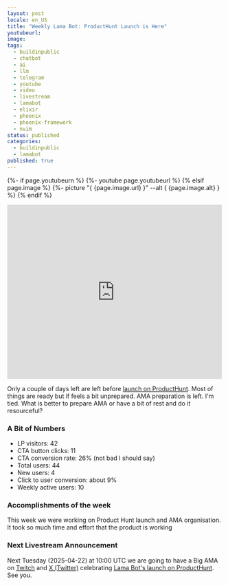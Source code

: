 ```yaml
---
layout: post
locale: en_US
title: "Weekly Lama Bot: ProductHunt Launch is Here"
youtubeurl: 
image: 
tags:
  - buildinpublic
  - chatbot
  - ai
  - llm
  - telegram
  - youtube
  - video
  - livestream
  - lamabot
  - elixir
  - phoenix
  - phoenix-framework
  - nvim
status: published
categories:
  - buildinpublic
  - lamabot
published: true
---
```

{%- if page.youtubeurn %}
    {%- youtube page.youtubeurl %}
{% elsif page.image %}
    {%- picture "{ {page.image.url} }" --alt { {page.image.alt} } %}
{% endif %}

<iframe style="border: none;" src="https://cards.producthunt.com/cards/products/1049540" width="500" height="405" frameborder="0" scrolling="no" allowfullscreen></iframe>

Only a couple of days left are left before [launch on ProductHunt](https://www.producthunt.com/products/lama-bot). Most of things are ready but if feels a bit unprepared. AMA preparation is left. I'm tied. What is better to prepare AMA or have a bit of rest and do it resourceful?
### A Bit of Numbers

- LP visitors: 42
- CTA button clicks: 11
- CTA conversion rate:  26% (not bad I should say)
- Total users: 44
- New users: 4
- Click to user conversion:  about 9%
- Weekly active users: 10

### Accomplishments of the week

This week we were working on Product Hunt launch and AMA organisation. It took so much time and effort that the product is working 

### Next Livestream Announcement

Next Tuesday (2025-04-22) at 10:00 UTC we are going to have a Big AMA on [Twitch](https://www.twitch.tv/war1and) and [X (Twitter)](https://x.com/T0ha666)  celebrating [Lama Bot's launch on ProductHunt](https://www.producthunt.com/products/lama-bot). See you.